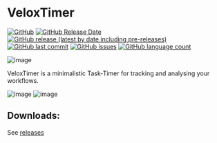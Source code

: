 # VeloxTimer

[![GitHub](https://img.shields.io/github/license/TobiHatti/VeloxTimer)](https://opensource.org/licenses/MIT)
[![GitHub Release Date](https://img.shields.io/github/release-date/TobiHatti/VeloxTimer)](https://github.com/TobiHatti/VeloxTimer/releases)
[![GitHub release (latest by date including pre-releases)](https://img.shields.io/github/v/release/TobiHatti/VeloxTimer?include_prereleases)](https://github.com/TobiHatti/VeloxTimer/releases)
[![GitHub last commit](https://img.shields.io/github/last-commit/TobiHatti/VeloxTimer)](https://github.com/TobiHatti/VeloxTimer/commits/master)
[![GitHub issues](https://img.shields.io/github/issues-raw/TobiHatti/VeloxTimer)](https://github.com/TobiHatti/VeloxTimer/issues)
[![GitHub language count](https://img.shields.io/github/languages/count/TobiHatti/VeloxTimer)](https://github.com/TobiHatti/VeloxTimer)

![image](https://github.com/TobiHatti/VeloxTimer/blob/master/VeloxSample.jpg)

VeloxTimer is a minimalistic Task-Timer for tracking and analysing your workflows.

![image](https://github.com/TobiHatti/VeloxTimer/blob/master/VeloxSampleSimpleEval.jpg)
![image](https://github.com/TobiHatti/VeloxTimer/blob/master/VeloxSampleFullEval.jpg)

## Downloads:
See [releases](https://github.com/TobiHatti/VeloxTimer/releases)
